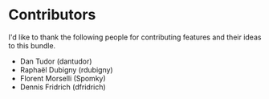 Contributors
============

I'd like to thank the following people for contributing features and their 
ideas to this bundle.

 - Dan Tudor (dantudor)
 - Raphaël Dubigny (rdubigny)
 - Florent Morselli (Spomky)
 - Dennis Fridrich (dfridrich)
